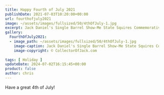 ```yaml
---
title: Happy Fourth of July 2021
publishDate: 2021-07-03T10:20:00+00:00
url: fourthofjuly2021
image: ~/assets/images/fullsized/50/4thOfJuly-1.jpg
excerpt: Jack Daniel's Single Barrel Show-Me State Squires Commemorative Bottle 001 Fourth Of July Decorations
gallery:
  FourthOfJuly2021:
  - image_path: ~/assets/images/fullsized/50/4thOfJuly-1.jpg
    image-caption: Jack Daniel's Single Barrel Show-Me State Squires Commemorative Bottle 001 Fourth Of July Decorations
    image-copyright: © CollectorOfJack.com
  
tags: [ Holiday ]
updateDate: 2024-07-02T16:15:45+00:00
product: false
author: chris
---
```

Have a great 4th of July!




